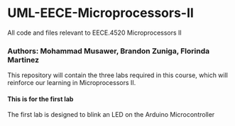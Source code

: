 # UML-EECE-Microprocessors-II
All code and files relevant to EECE.4520 Microprocessors II

### Authors: Mohammad Musawer, Brandon Zuniga, Florinda Martinez

This repository will contain the three labs required in this course, which will reinforce our learning in Microprocessors II.

#### This is for the first lab
The first lab is designed to blink an LED on the Arduino Microcontroller
